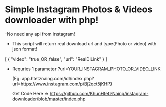 # Simple Instagram Photos & Videos downloader with php!
-No need any api from instagram!

- This script will return real download url and type(Photo or video) with json format!

[
  {
    "video": "true_OR_false",
    "url": "RealDlLink"
  }
]

- Requries 1 parameter ?url=YOUR_INSTAGRAM_PHOTO_OR_VIDEO_LINK

  (Eg: app.htetznaing.com/idl/index.php?url=https://www.instagram.com/p/Bj2qct5jKHP)
  
  Get Code Here => https://github.com/KhunHtetzNaing/instagram-downloader/blob/master/index.php
